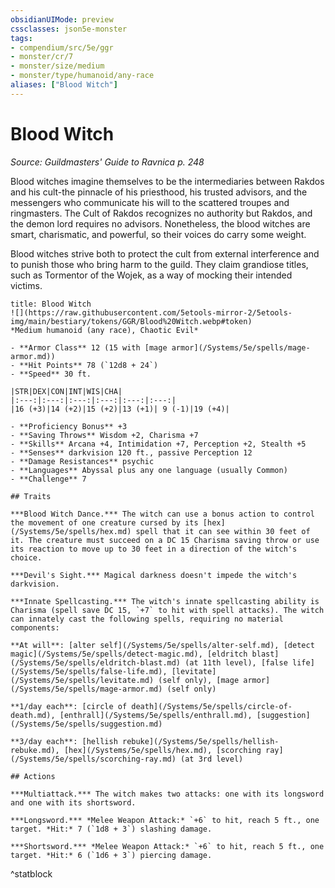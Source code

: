 ```yaml
---
obsidianUIMode: preview
cssclasses: json5e-monster
tags:
- compendium/src/5e/ggr
- monster/cr/7
- monster/size/medium
- monster/type/humanoid/any-race
aliases: ["Blood Witch"]
---
```

# Blood Witch
*Source: Guildmasters' Guide to Ravnica p. 248*  

Blood witches imagine themselves to be the intermediaries between Rakdos and his cult-the pinnacle of his priesthood, his trusted advisors, and the messengers who communicate his will to the scattered troupes and ringmasters. The Cult of Rakdos recognizes no authority but Rakdos, and the demon lord requires no advisors. Nonetheless, the blood witches are smart, charismatic, and powerful, so their voices do carry some weight.

Blood witches strive both to protect the cult from external interference and to punish those who bring harm to the guild. They claim grandiose titles, such as Tormentor of the Wojek, as a way of mocking their intended victims.

```ad-statblock
title: Blood Witch
![](https://raw.githubusercontent.com/5etools-mirror-2/5etools-img/main/bestiary/tokens/GGR/Blood%20Witch.webp#token)
*Medium humanoid (any race), Chaotic Evil*

- **Armor Class** 12 (15 with [mage armor](/Systems/5e/spells/mage-armor.md))
- **Hit Points** 78 (`12d8 + 24`)
- **Speed** 30 ft.

|STR|DEX|CON|INT|WIS|CHA|
|:---:|:---:|:---:|:---:|:---:|:---:|
|16 (+3)|14 (+2)|15 (+2)|13 (+1)| 9 (-1)|19 (+4)|

- **Proficiency Bonus** +3
- **Saving Throws** Wisdom +2, Charisma +7
- **Skills** Arcana +4, Intimidation +7, Perception +2, Stealth +5
- **Senses** darkvision 120 ft., passive Perception 12
- **Damage Resistances** psychic
- **Languages** Abyssal plus any one language (usually Common)
- **Challenge** 7

## Traits

***Blood Witch Dance.*** The witch can use a bonus action to control the movement of one creature cursed by its [hex](/Systems/5e/spells/hex.md) spell that it can see within 30 feet of it. The creature must succeed on a DC 15 Charisma saving throw or use its reaction to move up to 30 feet in a direction of the witch's choice.

***Devil's Sight.*** Magical darkness doesn't impede the witch's darkvision.

***Innate Spellcasting.*** The witch's innate spellcasting ability is Charisma (spell save DC 15, `+7` to hit with spell attacks). The witch can innately cast the following spells, requiring no material components:

**At will**: [alter self](/Systems/5e/spells/alter-self.md), [detect magic](/Systems/5e/spells/detect-magic.md), [eldritch blast](/Systems/5e/spells/eldritch-blast.md) (at 11th level), [false life](/Systems/5e/spells/false-life.md), [levitate](/Systems/5e/spells/levitate.md) (self only), [mage armor](/Systems/5e/spells/mage-armor.md) (self only)

**1/day each**: [circle of death](/Systems/5e/spells/circle-of-death.md), [enthrall](/Systems/5e/spells/enthrall.md), [suggestion](/Systems/5e/spells/suggestion.md)

**3/day each**: [hellish rebuke](/Systems/5e/spells/hellish-rebuke.md), [hex](/Systems/5e/spells/hex.md), [scorching ray](/Systems/5e/spells/scorching-ray.md) (at 3rd level)

## Actions

***Multiattack.*** The witch makes two attacks: one with its longsword and one with its shortsword.

***Longsword.*** *Melee Weapon Attack:* `+6` to hit, reach 5 ft., one target. *Hit:* 7 (`1d8 + 3`) slashing damage.

***Shortsword.*** *Melee Weapon Attack:* `+6` to hit, reach 5 ft., one target. *Hit:* 6 (`1d6 + 3`) piercing damage.
```
^statblock